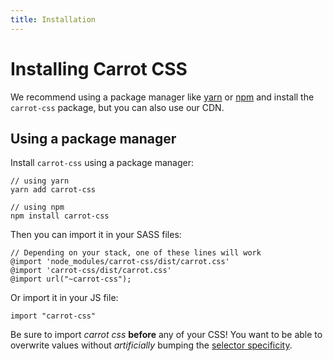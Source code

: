 ```yaml
---
title: Installation
---
```


# Installing Carrot CSS

We recommend using a package manager like [yarn](http://yarn.com) or [npm](http://npm.org) and install the `carrot-css` package, but you can also use our CDN.

## Using a package manager

Install `carrot-css` using a package manager:

```
// using yarn
yarn add carrot-css

// using npm
npm install carrot-css
```

Then you can import it in your SASS files:

```
// Depending on your stack, one of these lines will work
@import 'node_modules/carrot-css/dist/carrot.css'
@import 'carrot-css/dist/carrot.css'
@import url("~carrot-css");
```

Or import it in your JS file:

```
import "carrot-css"
```

<div class="nota-bene">

Be sure to import _carrot css_ **before** any of your CSS!
You want to be able to overwrite values without _artificially_ bumping the [selector specificity](https://developer.mozilla.org/en-US/docs/Web/CSS/Specificity).

</div>
